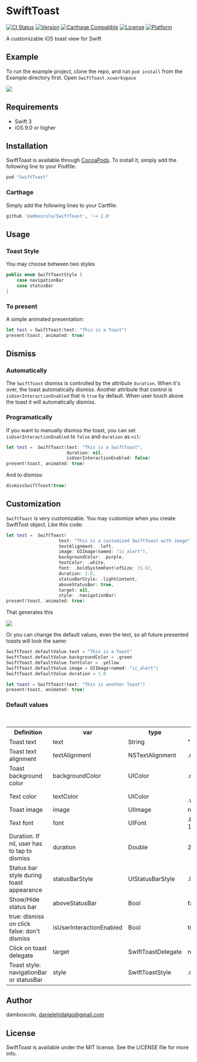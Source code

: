 # SwiftToast

[![CI Status](http://img.shields.io/travis/damboscolo/SwiftToast.svg?style=flat)](https://travis-ci.org/damboscolo/SwiftToast)
[![Version](https://img.shields.io/cocoapods/v/SwiftToast.svg?style=flat)](http://cocoapods.org/pods/SwiftToast)
[![Carthage Compatible](https://img.shields.io/badge/Carthage-compatible-4BC51D.svg?style=flat)](https://github.com/Carthage/Carthage)
[![License](https://img.shields.io/cocoapods/l/SwiftToast.svg?style=flat)](http://cocoapods.org/pods/SwiftToast)
[![Platform](https://img.shields.io/cocoapods/p/SwiftToast.svg?style=flat)](http://cocoapods.org/pods/SwiftToast)

A customizable iOS toast view for Swift

## Example

To run the example project, clone the repo, and run `pod install` from the Example directory first. Open `SwiftToast.xcworkspace`

![](https://github.com/damboscolo/SwiftToast/blob/development/Screenshots/Example.gif)

## Requirements

* Swift 3
* iOS 9.0 or higher

## Installation

SwiftToast is available through [CocoaPods](http://cocoapods.org). To install
it, simply add the following line to your Podfile:

```ruby
pod "SwiftToast"
```

### Carthage
Simply add the following lines to your Cartfile:

```ruby
github 'damboscolo/SwiftToast', '~> 1.0'
```

## Usage


###  Toast Style

You may choose between two styles

```swift
public enum SwiftToastStyle {
    case navigationBar
    case statusBar
}
```

### To present

A simple animated presentation:

```swift
let test = SwiftToast(text: "This is a Toast")
present(toast, animated: true)
```

## Dismiss
### Automatically
The `SwiftToast` dismiss is controlled by the attribute `duration`. When it's over, the toast automatically dismiss.
Another attribute that control is `isUserInteractionEnabled` that is `true` by default. When user touch above the toast it will automatically dismiss.  

### Programatically
If you want to manually dismiss the toast, you can set `isUserInteractionEnabled` to `false` and `duration` as `nil`:

```swift
let test =  SwiftToast(text: "This is a SwiftToast",
                       duration: nil,
                       isUserInteractionEnabled: false)
present(toast, animated: true)
```

And to dismiss:

```swift
dismissSwiftToast(true)
```

## Customization

``SwiftToast`` is very customizable. You may customize when you create SwiftTost object. Like this code:

```swift
let test =  SwiftToast(
                    text: "This is a customized SwiftToast with image",
                    textAlignment: .left,
                    image: UIImage(named: "ic_alert"),
                    backgroundColor: .purple,
                    textColor: .white,
                    font: .boldSystemFont(ofSize: 15.0),
                    duration: 2.0,
                    statusBarStyle: .lightContent,
                    aboveStatusBar: true,
                    target: nil,
                    style: .navigationBar)
present(toast, animated: true)
```

That generates this

![](https://github.com/damboscolo/SwiftToast/blob/development/Screenshots/Example-message-image.gif)

Or you can change the default values, even the text, so all future presented toasts will look the same:

```swift
SwiftToast.defaultValue.text = "This is a Toast"
SwiftToast.defaultValue.backgroundColor = .green
SwiftToast.defaultValue.fontColor = .yellow
SwiftToast.defaultValue.image = UIImage(named: "ic_alert")
SwiftToast.defaultValue.duration = 1.0

let toast = SwiftToast(text: "This is another Toast")
present(toast, animated: true)
```



### Default values

<table class="tg">
  <tr>
    <th class="tg-baqh">Definition</th>
    <th class="tg-baqh">var</th>
    <th class="tg-baqh">type</th>
    <th class="tg-baqh">value</th>
  </tr>
  <tr>
    <td class="tg-baqh">Toast text</td>
    <td class="tg-baqh">text</td>
    <td class="tg-baqh">String</td>
    <td class="tg-baqh">""</td>
  </tr>
  <tr>
    <td class="tg-baqh">Toast text alignment </td>
    <td class="tg-baqh">textAlignment</td>
    <td class="tg-baqh">NSTextAlignment</td>
    <td class="tg-baqh">.center</td>
  </tr>
  <tr>
    <td class="tg-baqh">Toast background color</td>
    <td class="tg-baqh">backgroundColor</td>
    <td class="tg-baqh">UIColor</td>
    <td class="tg-baqh">.red</td>
  </tr>
  <tr>
    <td class="tg-baqh">Text color</td>
    <td class="tg-baqh">textColor</td>
    <td class="tg-baqh">UIColor</td>
    <td class="tg-baqh"><br>.white<br></td>
  </tr>
  <tr>
    <td class="tg-baqh">Toast image</td>
    <td class="tg-baqh">image</td>
    <td class="tg-baqh">UIImage</td>
    <td class="tg-baqh">nil</td>
  </tr>
  <tr>
    <td class="tg-baqh">Text font</td>
    <td class="tg-baqh">font</td>
    <td class="tg-baqh">UIFont</td>
    <td class="tg-baqh">.boldSystemFont(ofSize: 14.0)</td>
  </tr>
  <tr>
    <td class="tg-baqh">Duration. If nil, user has to tap to dismiss</td>
    <td class="tg-baqh">duration</td>
    <td class="tg-baqh">Double</td>
    <td class="tg-baqh">2.0</td>
  </tr>
  <tr>
    <td class="tg-baqh">Status bar style during toast appearance</td>
    <td class="tg-baqh">statusBarStyle</td>
    <td class="tg-baqh">UIStatusBarStyle</td>
    <td class="tg-baqh">.lightContent</td>
  </tr>
  <tr>
    <td class="tg-baqh">Show/Hide status bar</td>
    <td class="tg-baqh">aboveStatusBar</td>
    <td class="tg-baqh">Bool</td>
    <td class="tg-baqh">false</td>
  </tr>
  <tr>
    <td class="tg-baqh">true: dismiss on click<br>false: don't dismiss</td>
    <td class="tg-baqh">isUserInteractionEnabled</td>
    <td class="tg-baqh">Bool</td>
    <td class="tg-baqh">true</td>
  </tr>
  <tr>
    <td class="tg-baqh">Click on toast delegate</td>
    <td class="tg-baqh">target</td>
    <td class="tg-baqh">SwiftToastDelegate</td>
    <td class="tg-baqh">nil</td>
  </tr>
  <tr>
    <td class="tg-baqh">Toast style: navigationBar or statusBar</td>
    <td class="tg-baqh">style</td>
    <td class="tg-baqh">SwiftToastStyle</td>
    <td class="tg-baqh">.navigationBar</td>
  </tr>
</table>

## Author

damboscolo, danielehidalgo@gmail.com

## License

SwiftToast is available under the MIT license. See the LICENSE file for more info.
